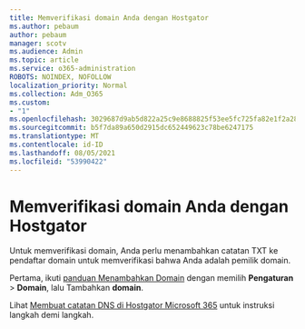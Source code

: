 ```yaml
---
title: Memverifikasi domain Anda dengan Hostgator
ms.author: pebaum
author: pebaum
manager: scotv
ms.audience: Admin
ms.topic: article
ms.service: o365-administration
ROBOTS: NOINDEX, NOFOLLOW
localization_priority: Normal
ms.collection: Adm_O365
ms.custom:
- "1"
ms.openlocfilehash: 3029687d9ab5d822a25c9e8688825f53ee5fc725fa82e1f2a282d22720431331
ms.sourcegitcommit: b5f7da89a650d2915dc652449623c78be6247175
ms.translationtype: MT
ms.contentlocale: id-ID
ms.lasthandoff: 08/05/2021
ms.locfileid: "53990422"
---
```

# <a name="verify-your-domain-with-hostgator"></a>Memverifikasi domain Anda dengan Hostgator

Untuk memverifikasi domain, Anda perlu menambahkan catatan TXT ke pendaftar domain untuk memverifikasi bahwa Anda adalah pemilik domain. 

Pertama, ikuti [panduan Menambahkan Domain](https://admin.microsoft.com/Adminportal#/Domains) dengan memilih **Pengaturan** \> **Domain**, lalu Tambahkan **domain**.
  
Lihat [Membuat catatan DNS di Hostgator Microsoft 365](https://docs.microsoft.com/microsoft-365/admin/dns/create-dns-records-at-hostgator) untuk instruksi langkah demi langkah.